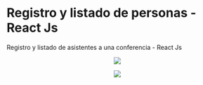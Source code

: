 # Registro y listado de personas - React Js
Registro y listado de asistentes a una conferencia - React Js

<p align="center">
      <img src="https://raw.githubusercontent.com/JairKevinFG/reactregister/master/images/1.png">
</p>
<p align="center">
      <img src="https://raw.githubusercontent.com/JairKevinFG/reactregister/master/images/2.png">
</p>
